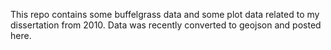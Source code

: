 This repo contains some buffelgrass data and some plot data related to my dissertation from 2010. 
Data was recently converted to geojson and posted here.
